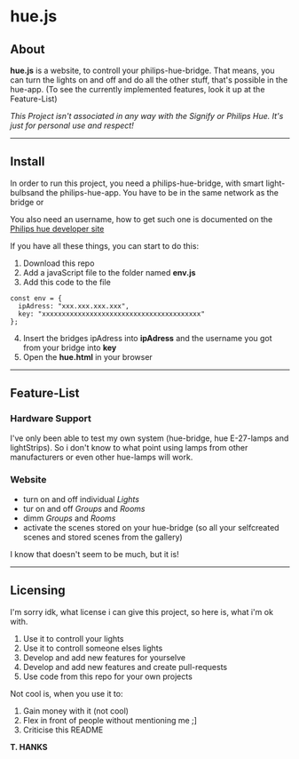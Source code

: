 # hue.js
## About
**hue.js** is a website, to controll your philips-hue-bridge.
That means, you can turn the lights on and off and do all the other stuff, that's possible in the hue-app. (To see the currently implemented features, look it up at the Feature-List)

*This Project isn't associated in any way with the Signify or Philips Hue. It's just for personal use and respect!*
- - -
## Install
In order to run this project, you need a philips-hue-bridge, with smart light-bulbsand the philips-hue-app. You have to be in the same network as the bridge or 

You also need an username, how to get such one is documented on the [Philips hue developer site](https://developers.meethue.com/develop/get-started-2/)

If you have all these things, you can start to do this:

1. Download this repo
2. Add a javaScript file to the folder named **env.js**
3. Add this code to the file
```
const env = {
  ipAdress: "xxx.xxx.xxx.xxx",
  key: "xxxxxxxxxxxxxxxxxxxxxxxxxxxxxxxxxxxxxxxx"
};
```
4. Insert the bridges ipAdress into **ipAdress** and the username you got from your bridge into **key**
5. Open the **hue.html** in your browser
- - -
## Feature-List
### Hardware Support
I've only been able to test my own system (hue-bridge, hue E-27-lamps and lightStrips).
So i don't know to what point using lamps from other manufacturers or even other hue-lamps will work.
### Website
- turn on and off individual *Lights*
- tur on and off *Groups* and *Rooms*
- dimm *Groups* and *Rooms*
- activate the scenes stored on your hue-bridge (so all your selfcreated scenes and stored scenes from the gallery)

I know that doesn't seem to be much, but it is!
- - -
## Licensing
I'm sorry idk, what license i can give this project, so here is, what i'm ok with.

1. Use it to controll your lights
2. Use it to controll someone elses lights
3. Develop and add new features for yourselve
4. Develop and add new features and create pull-requests
5. Use code from this repo for your own projects

Not cool is, when you use it to:
1. Gain money with it (not cool)
2. Flex in front of people without mentioning me ;]
3. Criticise this README

**T. HANKS**